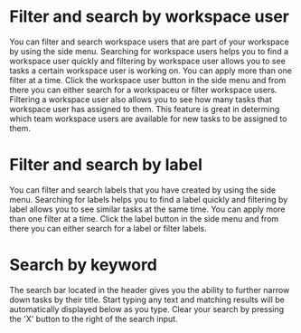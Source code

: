 # Filter and search by workspace user

You can filter and search workspace users that are part of your workspace by using the side menu. Searching for workspace users helps you to find a workspace user quickly and filtering by workspace user allows you to see tasks a certain workspace user is working on. You can apply more than one filter at a time. Click the workspace user button in the side menu and from there you can either search for a workspaceu or filter workspace users. Filtering a workspace user also allows you to see how many tasks that workspace user has assigned to them. This feature is great in determing which team workspace users are available for new tasks to be assigned to them.

# Filter and search by label

You can filter and search labels that you have created by using the side menu. Searching for labels helps you to find a label quickly and filtering by label allows you to see similar tasks at the same time. You can apply more than one filter at a time. Click the label button in the side menu and from there you can either search for a label or filter labels.

# Search by keyword

The search bar located in the header gives you the ability to further narrow down tasks by their title. Start typing any text and matching results will be automatically displayed below as you type. Clear your search by pressing the 'X' button to the right of the search input.
